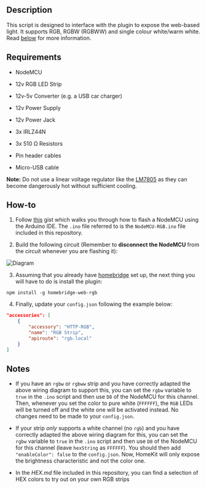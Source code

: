 ## Description

This script is designed to interface with the plugin to expose the web-based light. It supports RGB, RGBW (RGBWW) and single colour white/warm white. Read [below](#notes) for more information.
## Requirements

* NodeMCU

* 12v RGB LED Strip

* 12v-5v Converter (e.g. a USB car charger)

* 12v Power Supply

* 12v Power Jack

* 3x IRLZ44N

* 3x 510 Ω Resistors

* Pin header cables

* Micro-USB cable

**Note:** Do not use a linear voltage regulator like the [LM7805](https://www.sparkfun.com/datasheets/Components/LM7805.pdf) as they can become dangerously hot without sufficient cooling.

## How-to

1. Follow [this](https://gist.github.com/Tommrodrigues/8d9d3b886936ccea9c21f495755640dd) gist which walks you through how to flash a NodeMCU using the Arduino IDE. The `.ino` file referred to is the `NodeMCU-RGB.ino` file included in this repository.

2. Build the following circuit (Remember to **disconnect the NodeMCU** from the circuit whenever you are flashing it):

![Diagram](https://i.ibb.co/jGL6RFc/RGB-Diagram.jpg)

3. Assuming that you already have [homebridge](https://github.com/nfarina/homebridge#installation) set up, the next thing you will have to do is install the plugin:
```
npm install -g homebridge-web-rgb
```

4. Finally, update your `config.json` following the example below:

```json
"accessories": [
    {
        "accessory": "HTTP-RGB",
        "name": "RGB Strip",
        "apiroute": "rgb.local"
    }
]
```

## Notes

- If you have an `rgbw` or `rgbww` strip and you have correctly adapted the above wiring diagram to support this, you can set the `rgbw` variable to `true` in the `.ino` script and then use `D8` of the NodeMCU for this channel. Then, whenever you set the color to pure white (`FFFFFF`), the `RGB` LEDs will be turned off and the white one will be activated instead. No changes need to be made to your `config.json`.

- If your strip _only_ supports a white channel (no `rgb`) and you have correctly adapted the above wiring diagram for this, you can set the `rgbw` variable to `true` in the `.ino` script and then use `D8` of the NodeMCU for this channel (leave `hexString` as `FFFFFF`). You should then add `"enableColor": false` to the `config.json`. Now, HomeKit will only expose the brightness characteristic and not the color one.

- In the _HEX.md_ file included in this repository, you can find a selection of HEX colors to try out on your own RGB strips
